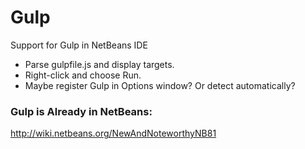# Gulp
Support for Gulp in NetBeans IDE

<ul>
<li>Parse gulpfile.js and display targets.</li>
<li>Right-click and choose Run.</li>
<li>Maybe register Gulp in Options window? Or detect automatically?</li>
</ul>

<h3>Gulp is Already in NetBeans:</h3>

http://wiki.netbeans.org/NewAndNoteworthyNB81
